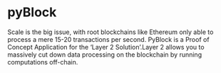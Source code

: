 # pyBlock
Scale is the big issue, with root blockchains like Ethereum only able to process a mere 15-20 transactions per second. PyBlock is a Proof of Concept Application for the ‘Layer 2 Solution’.Layer 2 allows you to massively cut down data processing on the blockchain by running computations off-chain.